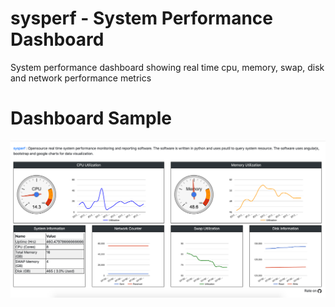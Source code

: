 # sysperf - System Performance Dashboard
System performance dashboard showing real time cpu, memory, swap, disk and network performance metrics 

# Dashboard Sample
![Dashboard](samples/sample_report.png)
